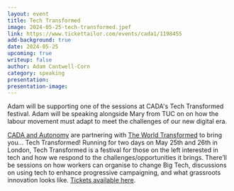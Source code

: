 ```yaml
---
layout: event
title: Tech Transformed
image: 2024-05-25-tech-transformed.jpef
link: https://www.tickettailor.com/events/cada1/1198455
add-background: true
date: 2024-05-25
upcoming: true
writeup: false
author: Adam Cantwell-Corn
category: speaking
presentation: 
presentation-image: 
---
```

Adam will be supporting one of the sessions at CADA's Tech Transformed festival.  Adam will be speaking alongside Mary from TUC on on how the labour movement must adapt to meet the challenges of our new digital era.

<!--more-->

[CADA and Autonomy](https://autonomy.work/cada/) are partnering with [The World Transformed](https://theworldtransformed.org/) to bring you… Tech Transformed! Running for two days on May 25th and 26th in London, Tech Transformed is a festival for those on the left interested in tech and how we respond to the challenges/opportunities it brings. There’ll be sessions on how workers can organise to change Big Tech, discussions on using tech to enhance progressive campaigning, and what grassroots innovation looks like.  [Tickets available here](https://www.tickettailor.com/events/cada1/1198455).